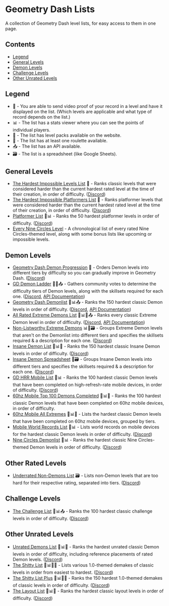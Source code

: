 # Geometry Dash Lists

A collection of Geometry Dash level lists, for easy access to them in one page.

## Contents

- [Legend](#legend)
- [General Levels](#general-levels)
- [Demon Levels](#demon-levels)
- [Challenge Levels](#challenge-levels)
- [Other Unrated Levels](#other-unrated-levels)

## Legend

- 🎥 - You are able to send video proof of your record in a level and have it displayed on the list. (Which levels are applicable and what type of record depends on the list.)
- 📊 - The list has a stats viewer where you can see the points of individual players.
- 📁 - The list has level packs available on the website.
- 🛞 - The list has at least one roulette available.
- 📤 - The list has an API available.
- 🗃️ - The list is a spreadsheet (like Google Sheets).

## General Levels

- [The Hardest Impossible Levels List](https://docs.google.com/document/d/1byBf60vW_Tq7TjQPyniBxQ1Iw9CtSURJU4_Cl1IziqY/edit) 🎥 - Ranks classic levels that were considered harder than the current hardest rated level at the time of their creation, in order of difficulty. ([Discord](https://discord.gg/MHx4Nbp))
- [The Hardest Impossible Platformers List](https://docs.google.com/document/u/1/d/12HALhwObb3ER4K411XcSN8z1340Bd07acOk10aURttQ/edit) 🎥 - Ranks platformer levels that were considered harder than the current hardest rated level at the time of their creation, in order of difficulty. ([Discord](https://discord.gg/MHx4Nbp))
- [Platformer List](https://gdplatformerlist.com/#/) 🎥📊 - Ranks the 50 hardest platformer levels in order of difficulty. ([Discord](https://discord.gg/wuf9CZsd9D))
- [Every Nine Circles Level](https://sites.google.com/view/nothingisscary/home/every-nine-circles-level-homepage) - A chronological list of every rated Nine Circles-themed level, along with some bonus lists like upcoming or impossible levels.

## Demon Levels

- [Geometry Dash Demon Progression](https://gddp.pro/) 📁 - Orders Demon levels into different tiers by difficulty so you can gradually improve in Geometry Dash. ([Discord](https://discord.gg/e2eFQ64JPD))
- [GD Demon Ladder](https://gdladder.com/list) 🎥📁📤 - Gathers community votes to determine the difficulty tiers of Demon levels, along with the skillsets required for each one. ([Discord](https://discord.gg/gddl), [API Documentation](https://gdladder.com/api/docs))
- [Geometry Dash Demonlist](https://pointercrate.com/demonlist/) 🎥📊📤 - Ranks the 150 hardest classic Demon levels in order of difficulty. ([Discord](https://discord.gg/demonlist), [API Documentation](https://pointercrate.com/documentation/index))
- [All Rated Extreme Demons List](https://aredl.net/) 🎥📊📁📤 - Ranks every classic Extreme Demon level in order of difficulty. ([Discord](https://discord.gg/aredl), [API Documentation](https://api.aredl.net/docs/index.html))
- [Non-Listworthy Extreme Demons](https://docs.google.com/spreadsheets/d/1YxUE2kkvhT2E6AjnkvTf-o8iu_shSLbuFkEFcZOvieA/edit?usp=sharing) 📊📁🗃️ - Groups Extreme Demon levels that aren't on the Demonlist into different tiers and specifies the skillsets required & a description for each one. ([Discord](https://discord.gg/vW88ZFtTY2))
- [Insane Demon List](https://insanedemonlist.com/main) 🎥📊📁 - Ranks the 150 hardest classic Insane Demon levels in order of difficulty. ([Discord](https://discord.gg/7JbFjRqSQ4))
- [Insane Demon Spreadsheet](https://docs.google.com/spreadsheets/d/15ehtAIpCR8s04qIb8zij9sTpUdGJbmAE_LDcfVA3tcU/edit?usp=sharing) 📁🗃️ - Groups Insane Demon levels into different tiers and specifies the skillsets required & a description for each one. ([Discord](https://discord.gg/4MhaNXjTuz))
- [GD HRR Mobile List](https://mobilepointercrate.com/) 🎥📊 - Ranks the 100 hardest classic Demon levels that have been completed on high-refresh-rate mobile devices, in order of difficulty. ([Discord](https://discord.gg/4WuKex2Rss))
- [60hz Mobile Top 100 Demons Completed](https://sites.google.com/view/gd-mobile-lists/top-100-demons-completed) 🎥📊📁 - Ranks the 100 hardest classic Demon levels that have been completed on 60hz mobile devices, in order of difficulty.
- [60hz Mobile All Extremes](https://sites.google.com/view/gd-mobile-lists/all-extremes) 🎥📊📁 - Lists the hardest classic Demon levels that have been completed on 60hz mobile devices, grouped by tiers.
- [Mobile World Records List](https://gdmobilewrlist.com/main) 🎥📊 - Lists world records on mobile devices for the hardest classic Demon levels in order of difficulty. ([Discord](https://discord.gg/9dgpqqhhc2))
- [Nine Circles Demonlist](https://sites.google.com/view/nine-circles-demonlist/main-list) 🎥📊 - Ranks the hardest classic Nine Circles-themed Demon levels in order of difficulty. ([Discord](https://discord.gg/aA9Q54jNXy))

## Other Rated Levels

- [Underrated Non-Demons List](https://docs.google.com/spreadsheets/d/1-Abvx7zXRAqpGFVbdTXpn6g1TRYp9WuZqW2pHWE7Dr4/edit?usp=sharing) 🗃️ - Lists non-Demon levels that are too hard for their respective rating, separated into tiers. ([Discord](https://discord.gg/RnPbkWV6dr))

## Challenge Levels

- [The Challenge List](https://challengelist.gd/challenges/) 🎥📊📤 - Ranks the 100 hardest classic challenge levels in order of difficulty. ([Discord](https://discord.gg/EAuuURmH))

## Other Unrated Levels

- [Unrated Demons List](https://udl.pages.dev/#/) 🎥📊🛞 - Ranks the hardest unrated classic Demon levels in order of difficulty, including reference placements of rated Demon levels. ([Discord](https://discord.gg/Uj8m4rr8WA))
- [The Shitty List](https://tsl.pages.dev/#/) 🎥📊📁🛞 - Lists various 1.0-themed demakes of classic levels in order from easiest to hardest. ([Discord](https://discord.gg/MApKMWZazm))
- [The Shitty List Plus](https://tslplus.pages.dev/#/) 🎥📊📁🛞 - Ranks the 150 hardest 1.0-themed demakes of classic levels in order of difficulty. ([Discord](https://discord.gg/MApKMWZazm))
- [The Layout List](https://laylist.pages.dev/#/) 🎥📊🛞 - Ranks the hardest classic layout levels in order of difficulty. ([Discord](https://discord.gg/K48VRsHsPE))
